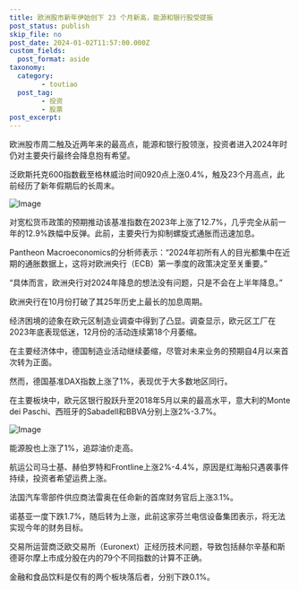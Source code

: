 ```yaml
---
title: 欧洲股市新年伊始创下 23 个月新高，能源和银行股受提振
post_status: publish
skip_file: no
post_date: 2024-01-02T11:57:00.000Z
custom_fields: 
  post_format: aside
taxonomy:
  category:
        - toutiao
  post_tag:
        - 投资
        - 股票
post_excerpt: 
---
```

欧洲股市周二触及近两年来的最高点，能源和银行股领涨，投资者进入2024年时仍对主要央行最终会降息抱有希望。

泛欧斯托克600指数截至格林威治时间0920点上涨0.4%，触及23个月高点，此前经历了新年假期后的长周末。

![Image](https://images.unsplash.com/photo-1608817576203-3c27ed168bd2?ixlib=rb-4.0.3&q=85&fm=jpg&crop=entropy&cs=srgb)

对宽松货币政策的预期推动该基准指数在2023年上涨了12.7%，几乎完全从前一年的12.9%跌幅中反弹。此前，主要央行为抑制螺旋式通胀而迅速加息。

Pantheon Macroeconomics的分析师表示：“2024年初所有人的目光都集中在近期的通胀数据上，这将对欧洲央行（ECB）第一季度的政策决定至关重要。”

“具体而言，欧洲央行对2024年降息的想法没有问题，只是不会在上半年降息。”

欧洲央行在10月份打破了其25年历史上最长的加息周期。

经济困境的迹象在欧元区制造业调查中得到了凸显。调查显示，欧元区工厂在2023年底表现低迷，12月份的活动连续第18个月萎缩。

在主要经济体中，德国制造业活动继续萎缩，尽管对未来业务的预期自4月以来首次转为正面。

然而，德国基准DAX指数上涨了1%，表现优于大多数地区同行。

在主要板块中，欧元区银行股跃升至2018年5月以来的最高水平，意大利的Monte dei Paschi、西班牙的Sabadell和BBVA分别上涨2%-3.7%。

![Image](https://images.unsplash.com/photo-1603063047445-e32f1302d8e1?ixlib=rb-4.0.3&q=85&fm=jpg&crop=entropy&cs=srgb)

能源股也上涨了1%，追踪油价走高。

航运公司马士基、赫伯罗特和Frontline上涨2%-4.4%，原因是红海船只遇袭事件持续，投资者希望运费上涨。

法国汽车零部件供应商法雷奥在任命新的首席财务官后上涨3.1%。

诺基亚一度下跌1.7%，随后转为上涨，此前这家芬兰电信设备集团表示，将无法实现今年的财务目标。

交易所运营商泛欧交易所（Euronext）正经历技术问题，导致包括赫尔辛基和斯德哥尔摩上市成分股在内的79个不同指数的计算不正确。

金融和食品饮料是仅有的两个板块落后者，分别下跌0.1%。